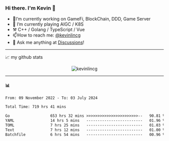 ### Hi there. I'm Kevin 👋

- 🔭I’m currently working on GameFi, BlockChain, DDD, Game Server
- 🌱 I’m currently playing AIGC / K8S
-   :hammer_and_pick: C++ / Golang / TypeScript / Vue
- 📫How to reach me: [@kevinlincg](https://twitter.com/kevinlincg) 
-   :thought_balloon: Ask me anything at [Discussions](https://github.com/kevinlincg/kevinlincg/issues/new)!

---

📈 my github stats

<p align="center"> <img src="https://github-readme-stats-ouuan.vercel.app/api?username=kevinlincg&theme=dark&show_icons=true&count_private=true" alt="kevinlincg" />

---

#### :bar_chart: 

<!--START_SECTION:waka-->

```txt
From: 09 November 2022 - To: 03 July 2024

Total Time: 719 hrs 41 mins

Go                  653 hrs 32 mins >>>>>>>>>>>>>>>>>>>>>>>--   90.81 %
YAML                14 hrs 5 mins   -------------------------   01.96 %
TOML                7 hrs 25 mins   -------------------------   01.03 %
Text                7 hrs 12 mins   -------------------------   01.00 %
Batchfile           6 hrs 54 mins   -------------------------   00.96 %
```

<!--END_SECTION:waka-->
